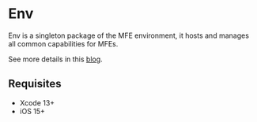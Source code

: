 # Env

Env is a singleton package of the MFE environment, it hosts and manages all common capabilities for MFEs.

See more details in this [blog](https://zddhub.com/article/2022/05/25/micro-frontends-for-mobile.html).


## Requisites

- Xcode 13+
- iOS 15+
